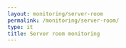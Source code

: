 ```yaml
---
layout: monitoring/server-room 
permalink: /monitoring/server-room/
type: it
title: Server room monitoring
---
```

